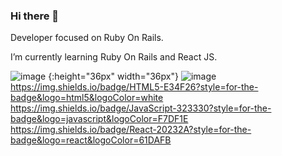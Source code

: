 ### Hi there 👋

Developer focused on Ruby On Rails.

I’m currently learning Ruby On Rails and React JS.

![image {:height="36px" width="36px"}](https://user-images.githubusercontent.com/78284446/143905175-2d848440-730d-4587-8a95-a15af43711c1.png)
![image](https://img.shields.io/badge/Ruby-CC342D?style=for-the-badge&logo=ruby&logoColor=white)
https://img.shields.io/badge/HTML5-E34F26?style=for-the-badge&logo=html5&logoColor=white
https://img.shields.io/badge/JavaScript-323330?style=for-the-badge&logo=javascript&logoColor=F7DF1E
https://img.shields.io/badge/React-20232A?style=for-the-badge&logo=react&logoColor=61DAFB

